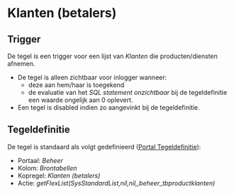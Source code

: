 # Klanten (betalers)

## Trigger

De tegel is een trigger voor een lijst van *Klanten* die producten/diensten afnemen.

* De tegel is alleen zichtbaar voor inlogger wanneer:
  * deze aan hem/haar is toegekend
  * de evaluatie van het *SQL statement onzichtbaar* bij de tegeldefinitie een waarde ongelijk aan 0 oplevert.
* Een tegel is disabled indien zo aangevinkt bij de tegeldefinitie.

## Tegeldefinitie

De tegel is standaard als volgt gedefinieerd ([Portal Tegeldefinitie](/docs/instellen_inrichten/portaldefinitie/portal_tegel.md)):

* Portaal: *Beheer*
* Kolom: *Brontabellen*
* Kopregel: *Klanten (betalers)*
* Actie: *getFlexList(SysStandardList,nil,nil,,beheer_tbproductklanten)*
